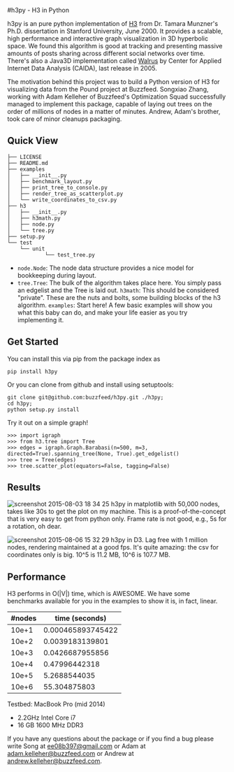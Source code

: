#h3py - H3 in Python 

h3py is an pure python implementation of [H3](https://graphics.stanford.edu/papers/munzner_thesis/) from Dr. Tamara Munzner's Ph.D. dissertation in Stanford University, June 2000. It provides a scalable, high performance and interactive graph visualization in 3D hyperbolic space. We found this algorithm is good at tracking and presenting massive amounts of posts sharing across different social networks over time. There's also a Java3D implementation called [Walrus](https://www.caida.org/tools/visualization/walrus/) by Center for Applied Internet Data Analysis (CAIDA), last release in 2005.

The motivation behind this project was to build a Python version of H3 for visualizing data from the Pound project at Buzzfeed. Songxiao Zhang, working with Adam Kelleher of Buzzfeed's Optimization Squad successfully managed to implement this package, capable of laying out trees on the order of millions of nodes in a matter of minutes. Andrew, Adam's brother, took care of minor cleanups packaging. 

## Quick View
```
├── LICENSE
├── README.md
├── examples
│   ├── __init__.py
│   ├── benchmark_layout.py
│   ├── print_tree_to_console.py
│   ├── render_tree_as_scatterplot.py
│   └── write_coordinates_to_csv.py
├── h3
│   ├── __init__.py
│   ├── h3math.py
│   ├── node.py
│   └── tree.py
├── setup.py
└── test
    └── unit
            └── test_tree.py
```
* `node.Node`: The node data structure provides a nice model for bookkeeping during layout.<br>
* `tree.Tree`: The bulk of the algorithm takes place here. You simply pass an edgelist and the Tree is laid out. 
`h3math`: This should be considered "private". These are the nuts and bolts, some building blocks of the h3 algorithm. 
`examples`: Start here! A few basic examples will show you what this baby can do, and make your life easier as you try implementing it. 

## Get Started
You can install this via pip from the package index as 

```
pip install h3py
```

Or you can clone from github and install using setuptools:

```
git clone git@github.com:buzzfeed/h3py.git ./h3py;
cd h3py;
python setup.py install
```

Try it out on a simple graph!
```
>>> import igraph
>>> from h3.tree import Tree
>>> edges = igraph.Graph.Barabasi(n=500, m=3, directed=True).spanning_tree(None, True).get_edgelist()
>>> tree = Tree(edges)
>>> tree.scatter_plot(equators=False, tagging=False)
```

## Results
![screenshot 2015-08-03 18 34 25](https://cloud.githubusercontent.com/assets/4334970/9049302/87de9d04-3a0e-11e5-91a5-06fb0baba28b.png)
h3py in matplotlib with 50,000 nodes, takes like 30s to get the plot on my machine. This is a proof-of-the-concept that is very easy to get from python only. Frame rate is not good, e.g., 5s for a rotation, oh dear. 
<br>

![screenshot 2015-08-06 15 32 29](https://cloud.githubusercontent.com/assets/4334970/9142031/19579a34-3d0b-11e5-8560-1320bfd47525.jpg)
h3py in D3. Lag free with 1 million nodes, rendering maintained at a good fps. It's quite amazing: the csv for coordinates only is big. 10^5 is 11.2 MB, 10^6 is 107.7 MB.

## Performance
H3 performs in O(|V|) time, which is AWESOME. We have some benchmarks available for you in the examples to show it is, in fact, linear.  

| #nodes | time (seconds)    |
|--------|-------------------|
| 10e+1  | 0.000465893745422 |
| 10e+2  | 0.0039183139801   |
| 10e+3  | 0.0426687955856   |
| 10e+4  | 0.47996442318     |
| 10e+5  | 5.2688544035      |
| 10e+6  | 55.304875803      |

Testbed: MacBook Pro (mid 2014)
  - 2.2GHz Intel Core i7
  - 16 GB 1600 MHz DDR3

If you have any questions about the package or if you find a bug please write Song at ee08b397@gmail.com or Adam at adam.kelleher@buzzfeed.com or Andrew at andrew.kelleher@buzzfeed.com. 
